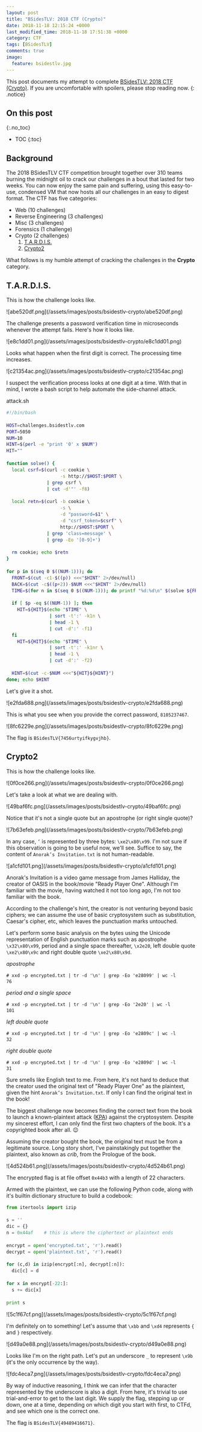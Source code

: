 ```yaml
---
layout: post
title: "BSidesTLV: 2018 CTF (Crypto)"
date: 2018-11-18 12:15:24 +0000
last_modified_time: 2018-11-18 17:51:38 +0000
category: CTF
tags: [BSidesTLV]
comments: true
image:
  feature: bsidestlv.jpg
---
```


This post documents my attempt to complete [BSidesTLV: 2018 CTF (Crypto)](https://www.vulnhub.com/entry/bsidestlv-2018-ctf,250/). If you are uncomfortable with spoilers, please stop reading now.
{: .notice}

<!--more-->

## On this post 
{:.no_toc} 

* TOC 
{:toc}

## Background

The 2018 BSidesTLV CTF competition brought together over 310 teams burning the midnight oil to crack our challenges in a bout that lasted for two weeks. You can now enjoy the same pain and suffering, using this easy-to-use, condensed VM that now hosts all our challenges in an easy to digest format. The CTF has five categories:

+ Web (10 challenges)
+ Reverse Engineering (3 challenges)
+ Misc (3 challenges)
+ Forensics (1 challenge)
+ Crypto (2 challenges)
  1. <a href="#{{ 'T.A.R.D.I.S.' | downcase | replace: ' ', '-' | replace: '.', '' }}">T.A.R.D.I.S.</a>
  2. <a href="#{{ 'Crypto2' | downcase | replace: ' ', '-'}}">Crypto2</a>

What follows is my humble attempt of cracking the challenges in the **Crypto** category.

## T.A.R.D.I.S.

This is how the challenge looks like.

<a class="image-popup">
![abe520df.png](/assets/images/posts/bsidestlv-crypto/abe520df.png)
</a>

The challenge presents a password verification time in microseconds whenever the attempt fails. Here's how it looks like.

<a class="image-popup">
![e8c1dd01.png](/assets/images/posts/bsidestlv-crypto/e8c1dd01.png)
</a>

Looks what happen when the first digit is correct. The processing time increases.

<a class="image-popup">
![c21354ac.png](/assets/images/posts/bsidestlv-crypto/c21354ac.png)
</a>

I suspect the verification process looks at one digit at a time. With that in mind, I wrote a bash script to help automate the side-channel attack.

<div class="filename"><span>attack.sh</span></div>

```bash
#!/bin/bash

HOST=challenges.bsidestlv.com
PORT=5050
NUM=10
HINT=$(perl -e "print '0' x $NUM")
HIT=""

function solve() {
  local csrf=$(curl -c cookie \
                    -s http://$HOST:$PORT \
               | grep csrf \
               | cut -d'"' -f8)

  local retn=$(curl -b cookie \
                    -s \
                    -d "password=$1" \
                    -d "csrf_token=$csrf" \
                    http://$HOST:$PORT \
               | grep 'class=message' \
               | grep -Eo '[0-9]+')

  rm cookie; echo $retn
}

for p in $(seq 0 $((NUM-1))); do
  FRONT=$(cut -c1-$((p)) <<<"$HINT" 2>/dev/null)
  BACK=$(cut -c$((p+2))-$NUM <<<"$HINT" 2>/dev/null)
  TIME=$(for n in $(seq 0 $((NUM-1))); do printf "%d:%d\n" $(solve ${FRONT}${n}${BACK}) $n; done)

  if [ $p -eq $((NUM-1)) ]; then
    HIT=${HIT}$(echo "$TIME" \
                | sort -t':' -k1n \
                | head -1 \
                | cut -d':' -f1)
  fi
    HIT=${HIT}$(echo "$TIME" \
                | sort -t':' -k1nr \
                | head -1 \
                | cut -d':' -f2)

  HINT=$(cut -c-$NUM <<<"${HIT}${HINT}")
done; echo $HINT
```

Let's give it a shot.

<a class="image-popup">
![e2fda688.png](/assets/images/posts/bsidestlv-crypto/e2fda688.png)
</a>

This is what you see when you provide the correct password, `8105237467`.

<a class="image-popup">
![8fc6229e.png](/assets/images/posts/bsidestlv-crypto/8fc6229e.png)
</a>

The flag is `BSidesTLV{7456urtyifkygvjhb}`.

## Crypto2

This is how the challenge looks like.

<a class="image-popup">
![0f0ce266.png](/assets/images/posts/bsidestlv-crypto/0f0ce266.png)
</a>

Let's take a look at what we are dealing with.

<a class="image-popup">
![49baf6fc.png](/assets/images/posts/bsidestlv-crypto/49baf6fc.png)
</a>

Notice that it's not a single quote but an apostrophe (or right single quote)?

<a class="image-popup">
![7b63efeb.png](/assets/images/posts/bsidestlv-crypto/7b63efeb.png)
</a>

In any case, `’` is represented by three bytes: `\xe2\x80\x99`. I'm not sure if this observation is going to be useful now, we'll see. Suffice to say, the content of `Anorak’s Invitation.txt` is not human-readable.

<a class="image-popup">
![a1cfd101.png](/assets/images/posts/bsidestlv-crypto/a1cfd101.png)
</a>

Anorak's Invitation is a video game message from James Halliday, the creator of OASIS in the book/movie "Ready Player One". Although I'm familiar with the movie, having watched it not too long ago, I'm not too familiar with the book.

According to the challenge's hint, the creator is not venturing beyond basic ciphers; we can assume the use of basic cryptosystem such as substitution, Caesar's cipher, etc, which leaves the punctuation marks untouched.

Let's perform some basic analysis on the bytes using the Unicode representation of English punctuation marks such as apostrophe `\x32\x80\x99`, period and a single space thereafter, `\x2e20`, left double quote `\xe2\x80\x9c` and right double quote `\xe2\x80\x9d`.

_apostrophe_

```
# xxd -p encrypted.txt | tr -d '\n' | grep -Eo 'e28099' | wc -l
76
```

_period and a single space_

```
# xxd -p encrypted.txt | tr -d '\n' | grep -Eo '2e20' | wc -l
101
```

_left double quote_

```
# xxd -p encrypted.txt | tr -d '\n' | grep -Eo 'e2809c' | wc -l
32
```
_right double quote_

```
# xxd -p encrypted.txt | tr -d '\n' | grep -Eo 'e2809d' | wc -l
31
```

Sure smells like English text to me. From here, it's not hard to deduce that the creator used the original text of "Ready Player One" as the plaintext, given the hint `Anorak’s Invitation.txt`. If only I can find the original text in the book!

The biggest challenge now becomes finding the correct text from the book to launch a known-plaintext attack ([KPA](https://en.wikipedia.org/wiki/Known-plaintext_attack)) against the cryptosystem. Despite my sincerest effort, I can only find the first two chapters of the book. It's a copyrighted book after all. :wink:

Assuming the creator bought the book, the original text must be from a legitimate source. Long story short, I've painstakingly put together the plaintext, also known as _crib_, from the Prologue of the book.

<a class="image-popup">
![4d524b61.png](/assets/images/posts/bsidestlv-crypto/4d524b61.png)
</a>

The encrypted flag is at file offset `0x44b3` with a length of 22 characters.

Armed with the plaintext, we can use the following Python code, along with it's builtin dictionary structure to build a codebook:

```py
from itertools import izip

s = ''
dic = {}
n = 0x44af    # this is where the ciphertext or plaintext ends

encrypt = open('encrypted.txt', 'r').read()
decrypt = open('plaintext.txt', 'r').read()

for (c,d) in izip(encrypt[:n], decrypt[:n]):
  dic[c] = d

for x in encrypt[-22:]:
  s += dic[x]

print s
```

<a class="image-popup">
![5c1f67cf.png](/assets/images/posts/bsidestlv-crypto/5c1f67cf.png)
</a>

I'm definitely on to something! Let's assume that `\xbb` and `\xd4` represents `{` and `}` respectively.

<a class="image-popup">
![d49a0e88.png](/assets/images/posts/bsidestlv-crypto/d49a0e88.png)
</a>

Looks like I'm on the right path. Let's put an underscore `_` to represent `\x9b` (it's the only occurrence by the way).

<a class="image-popup">
![fdc4eca7.png](/assets/images/posts/bsidestlv-crypto/fdc4eca7.png)
</a>

By way of inductive reasoning, I think we can infer that the character represented by the underscore is also a digit. From here, it's trivial to use trial-and-error to get to the last digit. We supply the flag, stepping up or down, one at a time, depending on which digit you start with first, to CTFd, and see which one is the correct one.

The flag is `BSidesTLV{49489416671}`.
